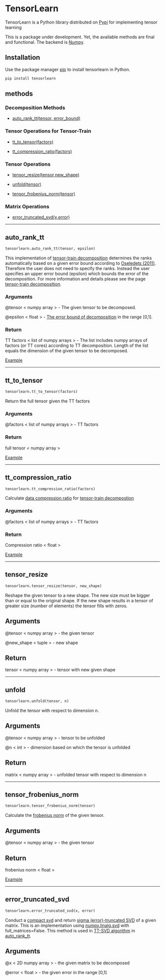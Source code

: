 
# TensorLearn

TensorLearn is a Python library distributed on [Pypi](https://pypi.org) for implementing 
tensor learning 

This is a package under development. Yet, the available methods are final and functional. The backend is [Numpy](https://numpy.org).

    
## Installation

Use the package manager [pip](https://pip.pypa.io/en/stable/) to install tensorlearn in Python.

```python
pip install tensorlearn
```

## methods
### Decomposition Methods
- [auto_rank_tt(tensor, error_bound)](#autoranktt-id)

### Tensor Operations for Tensor-Train 
- [tt_to_tensor(factors)](#tttotensor-id)

- [tt_compression_ratio(factors)](#ttcr-id)

### Tensor Operations
- [tensor_resize(tensor,new_shape)](#tensorresize-id)

- [unfold(tensor)](#unfold-id)

- [tensor_frobenius_norm(tensor)](#tfronorm-id)

### Matrix Operations
- [error_truncated_svd(x,error)](#etsvd-id)

---


## <a name="autoranktt-id"></a>auto_rank_tt

```python
tensorlearn.auto_rank_tt(tensor, epsilon)
```

This implementation of [tensor-train decomposition](https://github.com/rmsolgi/TensorLearn/tree/main/Tensor-Train%20Decomposition) determines the ranks automatically based on a given error bound according to [Oseledets (2011)](https://epubs.siam.org/doi/10.1137/090752286). Therefore the user does not need to specify the ranks. Instead the user specifies an upper error bound (epsilon) which bounds the error of the decomposition. For more information and details please see the page [tensor-train decomposition](https://github.com/rmsolgi/TensorLearn/tree/main/Tensor-Train%20Decomposition).


### Arguments 
@tensor < numpy array > - The given tensor to be decomposed.

@epsilon < float > - [The error bound of decomposition](https://github.com/rmsolgi/TensorLearn/tree/main/Tensor-Train%20Decomposition#epsilon-id) in the range \[0,1\].

### Return
TT factors < list of numpy arrays > - The list includes numpy arrays of factors (or TT cores) according to TT decomposition. Length of the list equals the dimension of the given tensor to be decomposed.

[Example](https://github.com/rmsolgi/TensorLearn/blob/main/Tensor-Train%20Decomposition/example_tt.py)

---


## <a name="tttotensor-id"></a>tt_to_tensor

```python
tensorlearn.tt_to_tensor(factors)
```

Return the full tensor given the TT factors


### Arguments
@factors < list of numpy arrays > - TT factors

### Return
full tensor < numpy array >

[Example](https://github.com/rmsolgi/TensorLearn/blob/main/Tensor-Train%20Decomposition/example_tt.py)

---


## <a name="ttcr-id"></a>tt_compression_ratio

```python
tensorlearn.tt_compression_ratio(factors)
```
Calculate [data compression ratio](https://en.wikipedia.org/wiki/Data_compression_ratio) for [tensor-train decompostion](https://github.com/rmsolgi/TensorLearn/tree/main/Tensor-Train%20Decomposition)

### Arguments
@factors < list of numpy arrays > - TT factors

### Return
Compression ratio < float >

[Example](https://github.com/rmsolgi/TensorLearn/blob/main/Tensor-Train%20Decomposition/example_tt.py)

---


## <a name="tensorresize-id"></a>tensor_resize

```python
tensorlearn.tensor_resize(tensor, new_shape)
```

Reshape the given tensor to a new shape. The new size must be bigger than or equal to the original shape. If the new shape results in a tensor of greater size (number of elements) the tensor fills with zeros. 

## Arguments
@tensor < numpy array > - the given tensor

@new_shape < tuple > - new shape 

## Return
tensor < numpy array > - tensor with new given shape

---

## <a name="unfold-id"></a>unfold
```python
tensorlearn.unfold(tensor, n)
```
Unfold the tensor with respect to dimension n.

## Arguments
@tensor < numpy array > - tensor to be unfolded

@n < int > - dimension based on which the tensor is unfolded

## Return
matrix < numpy array > - unfolded tensor with respect to dimension n

---

## <a name="tfronorm-id"></a>tensor_frobenius_norm

```python
tensorlearn.tensor_frobenius_norm(tensor)
```

Calculate the [frobenius norm](https://mathworld.wolfram.com/FrobeniusNorm.html) of the given tensor.

## Arguments
@tensor < numpy array > - the given tensor

## Return
frobenius norm < float >

[Example](https://github.com/rmsolgi/TensorLearn/blob/main/Tensor-Train%20Decomposition/example_tt.py)

---


## <a name="etsvd-id"></a>error_truncated_svd

```python
tensorlearn.error_truncated_svd(x, error)
```
Conduct a [compact svd](https://en.wikipedia.org/wiki/Singular_value_decomposition) and return [sigma (error)-truncated SVD](https://langvillea.people.cofc.edu/DISSECTION-LAB/Emmie%27sLSI-SVDModule/p5module.html) of a given matrix. This is an implementation using [numpy.linalg.svd](https://numpy.org/doc/stable/reference/generated/numpy.linalg.svd.html) with full_matrices=False. This method is used in [TT-SVD algorithm](https://github.com/rmsolgi/TensorLearn/tree/main/Tensor-Train%20Decomposition#ttsvd-id) in [auto_rank_tt](#autoranktt-id).

## Arguments
@x < 2D numpy array > - the given matrix to be decomposed

@error < float > - the given error in the range \[0,1\]



